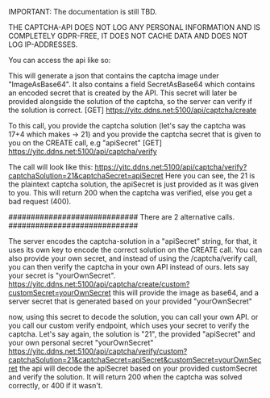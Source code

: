 IMPORTANT:
The documentation is still TBD.

THE CAPTCHA-API DOES NOT LOG ANY PERSONAL INFORMATION AND IS COMPLETELY GDPR-FREE, IT DOES NOT CACHE DATA
AND DOES NOT LOG IP-ADDRESSES.


You can access the api like so:

This will generate a json that contains the captcha image under "ImageAsBase64".
It also contains a field SecretAsBase64 which contains an encoded secret that is created by the API.
This secret will later be provided alongside the solution of the captcha, so the server can verify if the solution is correct.
[GET] https://yitc.ddns.net:5100/api/captcha/create

To this call, you provide the captcha solution (let's say the captcha was 17+4 which makes -> 21)
and you provide the captcha secret that is given to you on the CREATE call, e.g "apiSecret"
[GET] https://yitc.ddns.net:5100/api/captcha/verify

The call will look like this:
https://yitc.ddns.net:5100/api/captcha/verify?captchaSolution=21&captchaSecret=apiSecret
Here you can see, the 21 is the plaintext captcha solution, the apiSecret is just provided as it was given to you.
This will return 200 when the captcha was verified, else you get a bad request (400).

#############################
There are 2 alternative calls.
#############################

The server encodes the captcha-solution in a "apiSecret" string, for that, it uses its own key to encode the correct solution on the CREATE call.
You can also provide your own secret, and instead of using the /captcha/verify call, you can then verify the captcha in your own API instead of ours.
lets say your secret is "yourOwnSecret".
https://yitc.ddns.net:5100/api/captcha/create/custom?customSecret=yourOwnSecret
this will provide the image as base64, and a server secret that is generated based on your provided "yourOwnSecret"

now, using this secret to decode the solution, you can call your own API.
or you call our custom verify endpoint, which uses your secret to verify the captcha.
Let's say again, the solution is "21", the provided "apiSecret" and your own personal secret "yourOwnSecret"
https://yitc.ddns.net:5100/api/captcha/verify/custom?captchaSolution=21&captchaSecret=apiSecret&customSecret=yourOwnSecret
the api will decode the apiSecret based on your provided customSecret and verify the solution.
It will return 200 when the captcha was solved correctly, or 400 if it wasn't.


